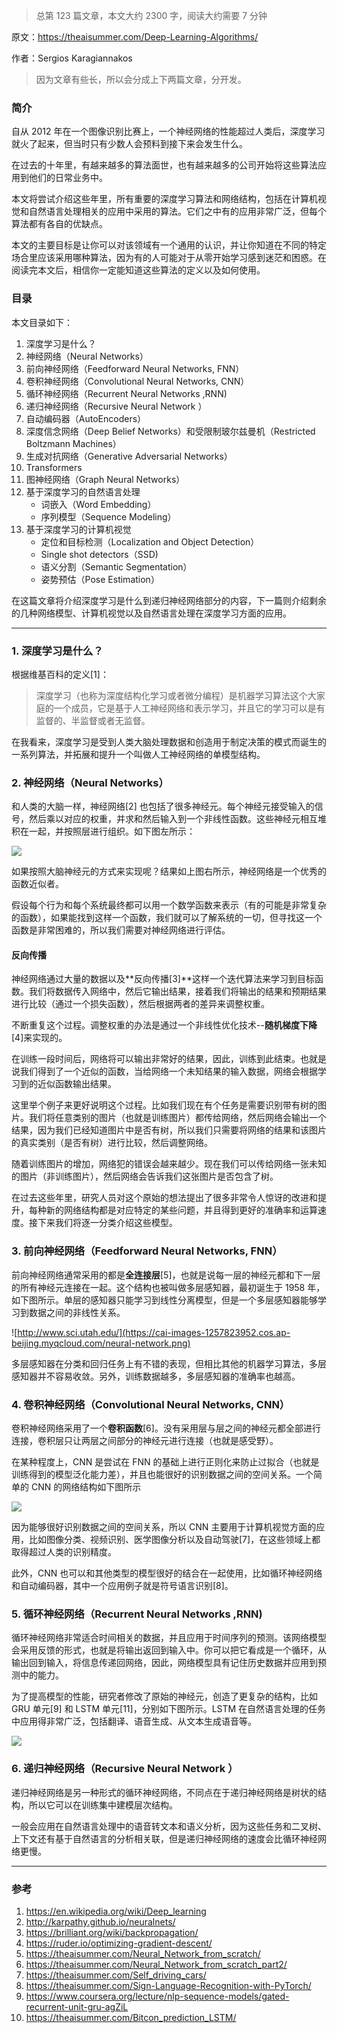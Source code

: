 > 总第 123 篇文章，本文大约 2300 字，阅读大约需要  7 分钟

原文：https://theaisummer.com/Deep-Learning-Algorithms/

作者：Sergios Karagiannakos

> 因为文章有些长，所以会分成上下两篇文章，分开发。



### 简介

自从 2012 年在一个图像识别比赛上，一个神经网络的性能超过人类后，深度学习就火了起来，但当时只有少数人会预料到接下来会发生什么。

在过去的十年里，有越来越多的算法面世，也有越来越多的公司开始将这些算法应用到他们的日常业务中。

本文将尝试介绍这些年里，所有重要的深度学习算法和网络结构，包括在计算机视觉和自然语言处理相关的应用中采用的算法。它们之中有的应用非常广泛，但每个算法都有各自的优缺点。

本文的主要目标是让你可以对该领域有一个通用的认识，并让你知道在不同的特定场合里应该采用哪种算法，因为有的人可能对于从零开始学习感到迷茫和困惑。在阅读完本文后，相信你一定能知道这些算法的定义以及如何使用。

### 目录

本文目录如下：

1. 深度学习是什么？
2. 神经网络（Neural Networks）
3. 前向神经网络（Feedforward Neural Networks, FNN）
4. 卷积神经网络（Convolutional Neural Networks, CNN）
5. 循环神经网络（Recurrent Neural Networks ,RNN)
6. 递归神经网络（Recursive Neural Network ）
7. 自动编码器（AutoEncoders）
8. 深度信念网络（Deep Belief Networks）和受限制玻尔兹曼机（Restricted Boltzmann Machines）
9. 生成对抗网络（Generative Adversarial Networks）
10. Transformers
11. 图神经网络（Graph Neural Networks）
12. 基于深度学习的自然语言处理
    - 词嵌入（Word Embedding）
    - 序列模型（Sequence Modeling）
13. 基于深度学习的计算机视觉
    - 定位和目标检测（Localization and Object Detection）
    - Single shot detectors（SSD)
    - 语义分割（Semantic Segmentation）
    - 姿势预估（Pose Estimation）

在这篇文章将介绍深度学习是什么到递归神经网络部分的内容，下一篇则介绍剩余的几种网络模型、计算机视觉以及自然语言处理在深度学习方面的应用。

------

### 1. 深度学习是什么？

根据维基百科的定义[1]：

> 深度学习（也称为深度结构化学习或者微分编程）是机器学习算法这个大家庭的一个成员，它是基于人工神经网络和表示学习，并且它的学习可以是有监督的、半监督或者无监督。

在我看来，深度学习是受到人类大脑处理数据和创造用于制定决策的模式而诞生的一系列算法，并拓展和提升一个叫做人工神经网络的单模型结构。



### 2. 神经网络（Neural Networks）

和人类的大脑一样，神经网络[2] 也包括了很多神经元。每个神经元接受输入的信号，然后乘以对应的权重，并求和然后输入到一个非线性函数。这些神经元相互堆积在一起，并按照层进行组织。如下图左所示：

![](https://cai-images-1257823952.cos.ap-beijing.myqcloud.com/neuron.jpg )

如果按照大脑神经元的方式来实现呢？结果如上图右所示，神经网络是一个优秀的函数近似者。

假设每个行为和每个系统最终都可以用一个数学函数来表示（有的可能是非常复杂的函数），如果能找到这样一个函数，我们就可以了解系统的一切，但寻找这一个函数是非常困难的，所以我们需要对神经网络进行评估。

#### 反向传播

神经网络通过大量的数据以及**反向传播[3]**这样一个迭代算法来学习到目标函数。我们将数据传入网络中，然后它输出结果，接着我们将输出的结果和预期结果进行比较（通过一个损失函数），然后根据两者的差异来调整权重。

不断重复这个过程。调整权重的办法是通过一个非线性优化技术--**随机梯度下降**[4]来实现的。

在训练一段时间后，网络将可以输出非常好的结果，因此，训练到此结束。也就是说我们得到了一个近似的函数，当给网络一个未知结果的输入数据，网络会根据学习到的近似函数输出结果。

这里举个例子来更好说明这个过程。比如我们现在有个任务是需要识别带有树的图片。我们将任意类别的图片（也就是训练图片）都传给网络，然后网络会输出一个结果，因为我们已经知道图片中是否有树，所以我们只需要将网络的结果和该图片的真实类别（是否有树）进行比较，然后调整网络。

随着训练图片的增加，网络犯的错误会越来越少。现在我们可以传给网络一张未知的图片（非训练图片），然后网络会告诉我们这张图片是否包含了树。

在过去这些年里，研究人员对这个原始的想法提出了很多非常令人惊讶的改进和提升，每种新的网络结构都是对应特定的某些问题，并且得到更好的准确率和运算速度。接下来我们将逐一分类介绍这些模型。



### 3. 前向神经网络（Feedforward Neural Networks, FNN）

前向神经网络通常采用的都是**全连接层**[5]，也就是说每一层的神经元都和下一层的所有神经元连接在一起。这个结构也被叫做多层感知器，最初诞生于 1958 年，如下图所示。单层的感知器只能学习到线性分离模型，但是一个多层感知器能够学习到数据之间的非线性关系。

![http://www.sci.utah.edu/](https://cai-images-1257823952.cos.ap-beijing.myqcloud.com/neural-network.png)

多层感知器在分类和回归任务上有不错的表现，但相比其他的机器学习算法，多层感知器并不容易收敛。另外，训练数据越多，多层感知器的准确率也越高。



### 4. 卷积神经网络（Convolutional Neural Networks, CNN）

卷积神经网络采用了一个**卷积函数**[6]。没有采用层与层之间的神经元都全部进行连接，卷积层只让两层之间部分的神经元进行连接（也就是感受野）。

在某种程度上，CNN 是尝试在 FNN 的基础上进行正则化来防止过拟合（也就是训练得到的模型泛化能力差），并且也能很好的识别数据之间的空间关系。一个简单的 CNN 的网络结构如下图所示



![](https://cai-images-1257823952.cos.ap-beijing.myqcloud.com/convolutional-neural-network.png)

因为能够很好识别数据之间的空间关系，所以 CNN 主要用于计算机视觉方面的应用，比如图像分类、视频识别、医学图像分析以及自动驾驶[7]，在这些领域上都取得超过人类的识别精度。

此外，CNN 也可以和其他类型的模型很好的结合在一起使用，比如循环神经网络和自动编码器，其中一个应用例子就是符号语言识别[8]。



### 5. 循环神经网络（Recurrent Neural Networks ,RNN)

循环神经网络非常适合时间相关的数据，并且应用于时间序列的预测。该网络模型会采用反馈的形式，也就是将输出返回到输入中。你可以把它看成是一个循环，从输出回到输入，将信息传递回网络，因此，网络模型具有记住历史数据并应用到预测中的能力。

为了提高模型的性能，研究者修改了原始的神经元，创造了更复杂的结构，比如 GRU 单元[9] 和 LSTM 单元[11]，分别如下图所示。LSTM 在自然语言处理的任务中应用得非常广泛，包括翻译、语音生成、从文本生成语音等。

![](https://cai-images-1257823952.cos.ap-beijing.myqcloud.com/lstm_cll.jpg)



### 6. 递归神经网络（Recursive Neural Network ）

递归神经网络是另一种形式的循环神经网络，不同点在于递归神经网络是树状的结构，所以它可以在训练集中建模层次结构。

一般会应用在自然语言处理中的语音转文本和语义分析，因为这些任务和二叉树、上下文还有基于自然语言的分析相关联，但是递归神经网络的速度会比循环神经网络更慢。

------

### 参考

1. https://en.wikipedia.org/wiki/Deep_learning
2. http://karpathy.github.io/neuralnets/
3. https://brilliant.org/wiki/backpropagation/
4. https://ruder.io/optimizing-gradient-descent/
5. https://theaisummer.com/Neural_Network_from_scratch/
6. https://theaisummer.com/Neural_Network_from_scratch_part2/
7. https://theaisummer.com/Self_driving_cars/
8. https://theaisummer.com/Sign-Language-Recognition-with-PyTorch/
9. https://www.coursera.org/lecture/nlp-sequence-models/gated-recurrent-unit-gru-agZiL
10. https://theaisummer.com/Bitcon_prediction_LSTM/